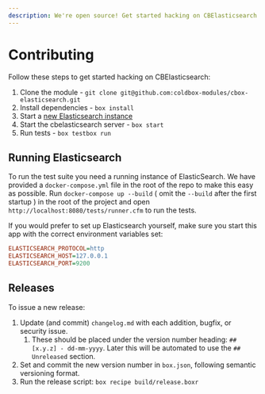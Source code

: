 ```yaml
---
description: We're open source! Get started hacking on CBElasticsearch to add a new feature, fix the docs, or prove a regression.
---
```


# Contributing

Follow these steps to get started hacking on CBElasticsearch:

1. Clone the module - `git clone git@github.com:coldbox-modules/cbox-elasticsearch.git`
2. Install dependencies - `box install`
3. Start a [new Elasticsearch instance](#Running-Elasticsearch)
4. Start the cbelasticsearch server - `box start`
5. Run tests - `box testbox run`

## Running Elasticsearch

To run the test suite you need a running instance of ElasticSearch. We have provided a `docker-compose.yml` file in the root of the repo to make this easy as possible. Run `docker-compose up --build` ( omit the `--build` after the first startup ) in the root of the project and open `http://localhost:8080/tests/runner.cfm` to run the tests.

If you would prefer to set up Elasticsearch yourself, make sure you start this app with the correct environment variables set:

```ini
ELASTICSEARCH_PROTOCOL=http
ELASTICSEARCH_HOST=127.0.0.1
ELASTICSEARCH_PORT=9200
```

## Releases

To issue a new release:

1. Update (and commit) `changelog.md` with each addition, bugfix, or security issue.
   1. These should be placed under the version number heading: `## [x.y.z] - dd-mm-yyyy`. Later this will be automated to use the `## Unreleased` section.
2. Set and commit the new version number in `box.json`, following semantic versioning format.
3. Run the release script: `box recipe build/release.boxr`